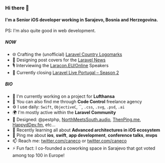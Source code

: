 ### Hi there 👋

#### I'm a Senior iOS developer working in Sarajevo, Bosnia and Herzegovina.
PS: I'm also quite good in web development. 

##### NOW

- 🌐 Crafting the (unofficial) [Laravel Country Logomarks](https://github.com/caneco/laravel-country-logomarks)
- 💅 Designing post covers for the [Laravel News](https://twitter.com/Caneco/status/1322187341436518402)
- 🎙 Interviewing the [Laracon.EU/Online](https://twitter.com/LaraconEU/status/1328686553040887808) Speakers
- 💬 Currently closing [Laravel Live Portugal – Season 2](https://www.youtube.com/playlist?list=PLLXPV3-YsvzTSuYYr6EkIQyvbzbvIQjkh)

##### BIO

- 🏢 I'm currently working on a project for **Lufthansa**
- 🏢 You can also find me through **Code Control** freelance agency 
- ⚙️ I use daily: `Swift`, `ObjectiveC`, ``, `.css`, `.svg`, `.psd`, `.ai`
- 🌍 I'm mostly active within the **Laravel Community**
- 💅 Designed: @pestphp, [NorthMeetsSouth.audio](https://www.northmeetssouth.audio), [ThenPing.me](https://thenping.me), [HappydDev.fm](https://www.happydev.fm), etc…
- 🌱 Recently learning all about **Advanced architectures in iOS ecosystem**
- 💬 Ping me about **ios**, **swift**, **app development**, **conference talks**, **mvps**
- 📫 Reach me: [twitter.com/caneco](https://twitter.com/caneco) or [twitter.com/caneco](https://twitter.com/caneco)
- ⚡️ Fun fact: I co-founded a coworking space in Sarajevo that got voted among top 100 in Europe!
